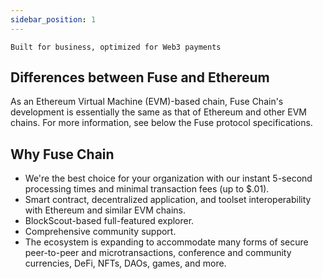 ```yaml
---
sidebar_position: 1
---
```


`Built for business, optimized for Web3 payments`

## Differences between Fuse and Ethereum

As an Ethereum Virtual Machine (EVM)-based chain, Fuse Chain's development is essentially the same as that of Ethereum and other EVM chains. For more information, see below the Fuse protocol specifications.

## Why Fuse Chain

- We're the best choice for your organization with our instant 5-second processing times and minimal transaction fees (up to $.01).
- Smart contract, decentralized application, and toolset interoperability with Ethereum and similar EVM chains.
- BlockScout-based full-featured explorer.
- Comprehensive community support.
- The ecosystem is expanding to accommodate many forms of secure peer-to-peer and microtransactions, conference and community currencies, DeFi, NFTs, DAOs, games, and more.
